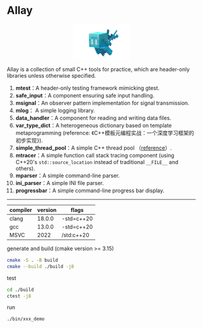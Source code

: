 # Allay

<div style="text-align: center;">
  <img src="https://raw.githubusercontent.com/fenglielie/notes_image/main/img/allay_fly.gif" style="width: 30%" title="Allay"/>
</div>

Allay is a collection of small C++ tools for practice, which are header-only libraries unless otherwise specified.



1. **mtest**：A header-only testing framework mimicking gtest.
2. **safe_input**：A component ensuring safe input handling.
3. **msignal**：An observer pattern implementation for signal transmission.
4. **mlog**： A simple logging library.
5. **data_handler**：A component for reading and writing data files.
6. **var_type_dict**：A heterogeneous dictionary based on template metaprogramming (reference: 《C++模板元编程实战：一个深度学习框架的初步实现》).
7. **simple_thread_pool**：A simple C++ thread pool （[reference](https://www.limerence2017.com/2023/09/17/concpp07/)）.
8. **mtracer**：A simple function call stack tracing component (using C++20's `std::source_location` instead of traditional `__FILE__` and others).
9. **mparser**：A simple command-line parser.
10. **ini_parser**：A simple INI file parser.
11. **progressbar**：A simple command-line progress bar display.

---

| compiler | version | flags      |
| -------- | ------- | ---------- |
| clang    | 18.0.0  | -std=c++20 |
| gcc      | 13.0.0  | -std=c++20 |
| MSVC     | 2022    | /std:c++20 |


generate and build (cmake version >= 3.15)
```bash
cmake -S . -B build
cmake --build ./build -j8
```

test
```bash
cd ./build
ctest -j8
```

run
```bash
./bin/xxx_demo
```
